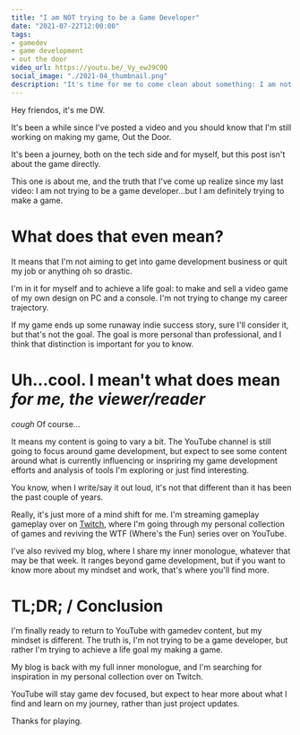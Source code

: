 ```yaml
---
title: "I am NOT trying to be a Game Developer"
date: "2021-07-22T12:00:00"
tags:
- gamedev
- game development
- out the door
video_url: https://youtu.be/_Vy_ewJ9C0Q
social_image: "./2021-04_thumbnail.png"
description: "It's time for me to come clean about something: I am not trying to become a game developer. BUT...I am still trying to make video games."
---
```

Hey friendos, it's me DW. 

It's been a while since I've posted a video and you should know that I'm still working on making my game, Out the Door. 

It's been a journey, both on the tech side and for myself, but this post isn't about the game directly. 

This one is about me, and the truth that I've come up realize since my last video: 
I am not trying to be a game developer...but I am definitely trying to make a game. 

# What does that even mean? 
It means that I'm not aiming to get into game development business or quit my job or anything oh so drastic. 

I'm in it for myself and to achieve a life goal: to make and sell a video game of my own design on PC and a console. I'm not trying to change my career trajectory. 

If my game ends up some runaway indie success story, sure I'll consider it, but that's not the goal. The goal is more personal than professional, and I think that distinction is important for you to know. 

# Uh...cool. I mean't what does mean _for me, the viewer/reader_

*cough* Of course...

It means my content is going to vary a bit. The YouTube channel is still going to focus around game development, but expect to see some content around what is currently influencing or inspriring my game development efforts and analysis of tools I'm exploring or just find interesting. 

You know, when I write/say it out loud, it's not that different than it has been the past couple of years. 

Really, it's just more of a mind shift for me. I'm streaming gameplay gameplay over on [Twitch](https://twitch.tv/), where I'm going through my personal collection of games and reviving the WTF (Where's the Fun) series over on YouTube.

I've also revived my blog, where I share my inner monologue, whatever that may be that week. It ranges beyond game development, but if you want to know more about my mindset and work, that's where you'll find more. 

# TL;DR; / Conclusion
I'm finally ready to return to YouTube with gamedev content, but my mindset is different. The truth is, I'm not trying to be a game developer, but rather I'm trying to achieve a life goal my making a game. 

My blog is back with my full inner monologue, and I'm searching for inspiration in my personal collection over on Twitch.

YouTube will stay game dev focused, but expect to hear more about what I find and learn on my journey, rather than just project updates.

Thanks for playing. 
